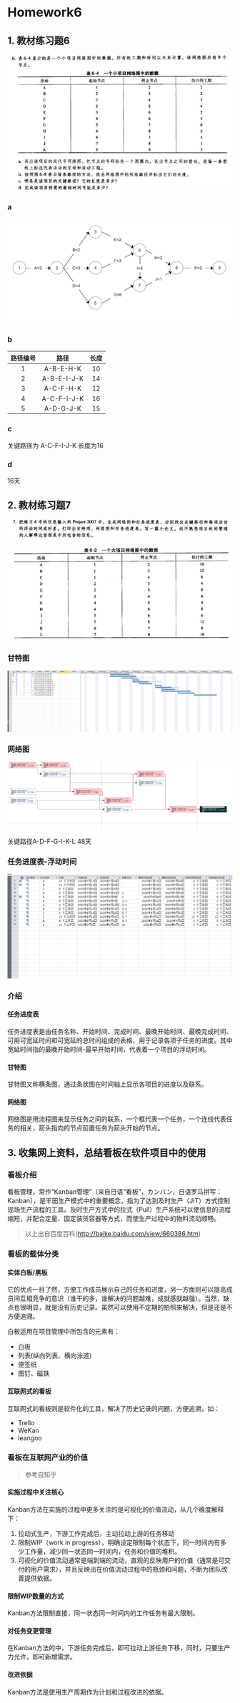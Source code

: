 # Homework6

## 1. 教材练习题6

![image-20200718125936297](./img/image-20200718125936297.png)

### a

![image-20200718130446930](./img/image-20200718130446930.png)

### b

| 路径编号 |    路径     | 长度 |
| :------: | :---------: | :--: |
|    1     |  A-B-E-H-K  |  10  |
|    2     | A-B-E-I-J-K |  14  |
|    3     |  A-C-F-H-K  |  12  |
|    4     | A-C-F-I-J-K |  16  |
|    5     |  A-D-G-J-K  |  15  |

### c

关键路径为 A-C-F-I-J-K 长度为16

### d

16天

## 2. 教材练习题7

![image-20200718130924471](./img/image-20200718130924471.png)

![image-20200718130956114](./img/image-20200718130956114.png)

### 甘特图

![image-20200718134542522](./img/image-20200718134542522.png)

### 网络图

![image-20200718134713165](./img/image-20200718134713165.png)

关键路径A-D-F-G-I-K-L 48天

### 任务进度表-浮动时间

![image-20200718135433268](./img/image-20200718135433268.png)

### 介绍

#### 任务进度表

任务进度表是由任务名称、开始时间、完成时间、最晚开始时间、最晚完成时间、可用可宽延时间和可宽延的总时间组成的表格，用于记录各项子任务的进度。其中宽延时间指的最晚开始时间-最早开始时间，代表着一个项目的浮动时间。

#### 甘特图

甘特图又称横条图，通过条状图在时间轴上显示各项目的进度以及联系。

#### 网络图

网络图是用流程图来显示任务之间的联系，一个框代表一个任务，一个连线代表任务的相关，箭头指向的节点前置任务为箭头开始的节点。

## 3. 收集网上资料，总结看板在软件项目中的使用

### 看板介绍

看板管理，常作“Kanban管理”（来自日语“看板”，カンバン，日语罗马拼写：Kanban），是丰田生产模式中的重要概念，指为了达到及时生产（JIT）方式控制现场生产流程的工具。及时生产方式中的拉式（Pull）生产系统可以使信息的流程缩短，并配合定量、固定装货容器等方式，而使生产过程中的物料流动顺畅。

> 以上出自百度百科(http://baike.baidu.com/view/660386.htm)

### 看板的载体分类

#### 实体白板/黑板

它的优点一目了然，方便工作成员展示自己的任务和进度，另一方面则可以提高成员间互相竞争的意识（谁干的多，谁解决的问题越难，成就感就越强）。当然，缺点也很明显，就是没有历史记录。虽然可以使用不定期的拍照来解决，但是还是不方便追溯。

白板适用在项目管理中所包含的元素有：
* 白板
* 列表(纵向列表、横向泳道)
* 便签纸
* 图钉、磁铁

#### 互联网式的看板

互联网式的看板则是软件化的工具，解决了历史记录的问题，方便追溯，如：
* Trello
* WeKan
* leangoo

### 看板在互联网产业的价值

> 参考自知乎

#### 实施过程中关注核心

Kanban方法在实施的过程中更多关注的是可视化的价值流动，从几个维度解释下：

1. 拉动式生产，下游工作完成后，主动拉动上游的任务移动
2. 限制WIP（work in progress），明确设定限制每个状态下，同一时间内有多少工作量，减少同一状态同一时间内，任务和价值的堆积。
3. 可视化的价值流动通常是端到端的流动，直观的反映用户的价值（通常是可交付的用户需求），并且反映出在价值流动过程中的瓶颈和问题，不断为团队改善提供依据。

#### 限制WIP数量的方式

Kanban方法限制直接，同一状态同一时间内的工作任务有最大限制。

#### 对任务变更管理

在Kanban方法的中，下游任务完成后，即可拉动上游任务下移，同时，只要生产力允许，即可新增需求。

#### 改进依据

Kanban方法是使用生产周期作为计划和过程改进的依据。